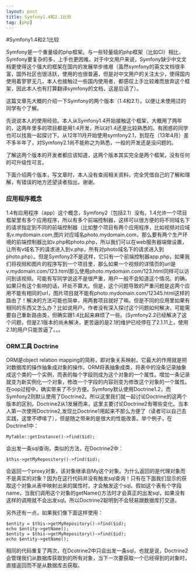 ```yaml
---
layout: post
title: Symfony1.4和2.1比较
tag: [php]
---
```

#Symfony1.4和2.1比较

Symfony是一个重量级的php框架。与一些轻量级的php框架（比如CI）相比，Symfony要复杂的多，上手也更困难。对于中文用户来说，Symfony缺少中文文档更使得这个强大的框架在国内的发展举步维艰（虽然symfony的英文文档很丰富，国外社区也很活跃，使用的也很普遍，但是对中文用户的关注太少，使得国内使用着寥寥无几，本人也接触过一些国内使用者，都感叹上手比较难而放弃这个框架，因此本人也有打算翻译symfony的文档，这是后话了）。

这篇文章先大概的介绍一下Symfony的两个版本（1.4和2.1）。以便让未使用过的同学有个了解。

先说说本人的使用经验。本人从Symfony1.4开始接触这个框架，大概用了两年的，这两年里多的项目都是用1.4开发，所以对1.4还是比较熟悉的。有困惑的同学也可以找我一起探讨下。从12年11月开始使用symfony2.1，到现在（13年4月）差不多半年了，对Symfony2.1尚不能称之为熟悉，一般的开发还是没问题的。

了解这两个版本的开发者都应该知道，这两个版本其实完全是两个框架，没有任何的可升级性可言。

下面介绍两个版本，写文章时，本人没有查阅相关资料，完全凭借自己的了解和理解，有错误的地方还望读者指出，谢谢。

### 应用程序概念

1\.4有应用程序（app）这个概念，Symfony2（包括2.1）没有。1.4允许一个项目框架里有多个应用程序，所以有多个前端控制器，这样可以很方便的将不同域名下的请求指定到不同的前端控制器（比如整个项目有两个应用程序，比如视频对应域名v.mydomain.com,图片对应域名photo.mydomain.com，那么要有两个生产环境的前端控制器比如v.php和photo.php，所以我们可以在web服务器端做设置，让所有v域名下的请求进入到v.php，所有对photo域名下的请求进入到photo.php）。但是Symfony2不是这样，它只有一个前端控制器app.php，如果我们将视频和图片的程序写到一个项目里，那么如果一个视频的详情页的url是v.mydomain.com/123.html那么使用photo.mydomain.com/123.html同样可以访问到该视频。可能有写同学说这不是很严重，用户一般不会知道这个情况。的确，如果只有这个影响的话，坏处不算大。但是，这个问题导致的严重问题是这两个应用不能有相同的url，图片项目就不能有photo.mydomain.com/12345.html这样的路由了！解决的方法可能也简单，用两套项目就好了嘛。但是不同的应用里如果有相同的东西又怎么办？比如说用户。作者没有深入探讨这个问题如何解决，可能需要自己重新路由类，但确实跟1.4比起来麻烦了一些。(Symfony2.2已经解决了这个问题，但是2.1版本的尚未解决，更苦逼的是2.1的维护已经停在了2.1.11上，使用2.1的用户只能苦逼了。。。

### ORM工具  Doctrine

ORM是object relation mapping的简称，即对象关系映射。它最大的作用就是把对数据库的操作抽象成对象的操作。ORM将表抽象成类，将表中的没条记录抽象成这个类的一个实例，而表的每个字段则成为这个对象的一个属性。增加一条记录就变为新实例化一个对象，修改一个字段的内容则变为修改这个对象的一个属性。在oop过程中，确实带来了不少方便。Symfony默认使用Doctrine1.2，而Symfony2则默认使用了Doctrine2。所以这里我们就一起讨论Doctrine的这两个版本的区别。Doctrine2从1发展而来，这里主要讨论Doctrine2有哪些变化。当本人第一次使用Doctrine2,发现比Doctrine1用起来不那么方便了（读者可以自己去实践，这里不啰嗦了），但是随之带来的是很大的性能改善。举个例子，在Doctrine1中：
    
    MyTable::getInstance()->find($id);

会出发一条sql查询，类似的方法，在Doctrine2中：

    $this->getMyRepository()->find($id);

会返回一个proxy对象，该对象继承自My这个对象。为什么返回的是代理对象而不是真实的对象？因为在这行代码并没有触发sql查询！只有在下面我们显示的获取这个对象从表中映射出来的属性时，才会触发这个sql。假如这个表有个字段name，当我们调用这个对象的getName()方法时才会真正的出发sql，如果没有这样的调用就不会出发sql。所以Doctrine2聪明到不会轻易跟数据库打交道。

另外还有一点，如果我们像下面这样使用：

    $entity = $this->getMyRepository()->find($id);
    echo $entity->getName();
    $entity = $this->getMyRepository()->find($id);
    echo $entity->getName();

相同的代码重复了两次，在Dcotrine2中只会出发一条sql，也就是说，Doctrine2会管理我们从数据库获取到的所有对象，当下一次要获取一个已经得到的对象时，直接返回而不是从数据库去获取。